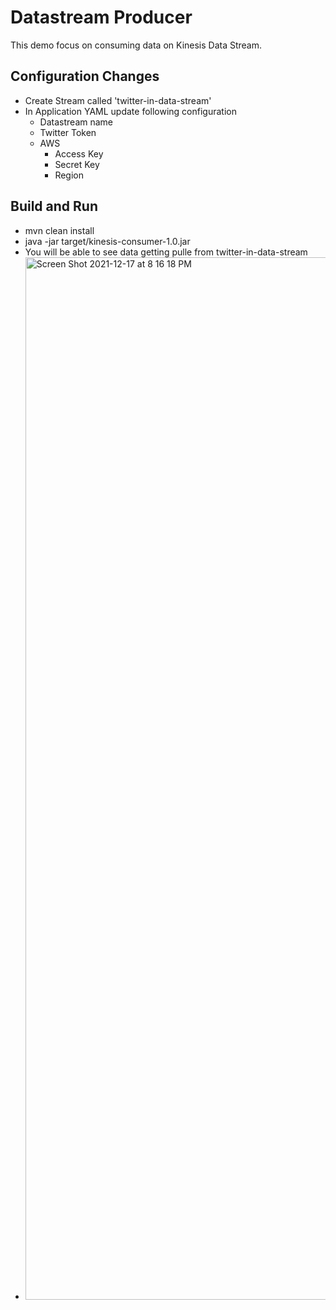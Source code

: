 # Datastream Producer

This demo focus on consuming data on Kinesis Data Stream. 

## Configuration Changes
- Create Stream called 'twitter-in-data-stream' 
- In Application YAML update following configuration
    - Datastream name
    - Twitter Token
    - AWS
        - Access Key
        - Secret Key
        - Region

## Build and Run
- mvn clean install
- java -jar target/kinesis-consumer-1.0.jar
- You will be able to see data getting pulle from twitter-in-data-stream
- <img width="1668" alt="Screen Shot 2021-12-17 at 8 16 18 PM" src="https://user-images.githubusercontent.com/23295769/146561881-2f3e9d34-2ade-4756-8de6-28ee73ce96ec.png">


